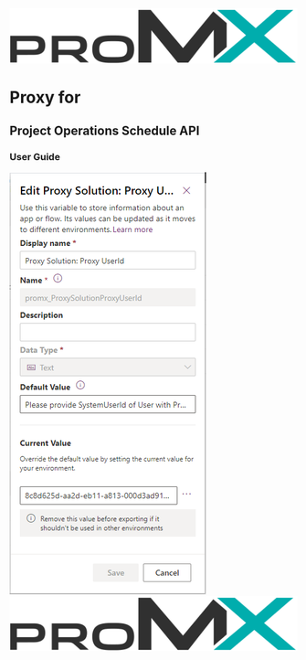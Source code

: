 ![proMX Logo](./.doca/proMX_Logo.svg)  
# Proxy for
## Project Operations Schedule API
### User Guide  

![Figure 1](./.doca/EditEnvVar.png)  
![proMX Logo](./.doca/proMX_Logo.svg)  
